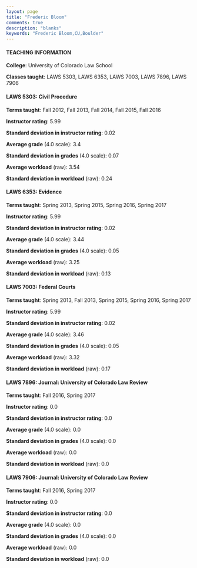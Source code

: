 ```yaml
---
layout: page
title: "Frederic Bloom" 
comments: true
description: "blanks"
keywords: "Frederic Bloom,CU,Boulder"
---
```

<head>
<script src="https://ajax.googleapis.com/ajax/libs/jquery/2.1.3/jquery.min.js"></script>
<script src="https://dl.dropboxusercontent.com/s/pc42nxpaw1ea4o9/highcharts.js?dl=0"></script>
<!-- <script src="../assets/js/highcharts.js"></script> -->
<style type="text/css">@font-face {
	font-family: "Bebas Neue";
	src: url(https://www.filehosting.org/file/details/544349/BebasNeue Regular.otf) format("opentype");
	}
	h1.Bebas { 
		font-family: "Bebas Neue", Verdana, Tahoma;
	}
</style>
</head>
	   
#### TEACHING INFORMATION

**College**: University of Colorado Law School

**Classes taught**: LAWS 5303, LAWS 6353, LAWS 7003, LAWS 7896, LAWS 7906

#### LAWS 5303: Civil Procedure

**Terms taught**: Fall 2012, Fall 2013, Fall 2014, Fall 2015, Fall 2016

**Instructor rating**: 5.99

**Standard deviation in instructor rating**: 0.02

**Average grade** (4.0 scale): 3.4

**Standard deviation in grades** (4.0 scale): 0.07

**Average workload** (raw): 3.54

**Standard deviation in workload** (raw): 0.24

#### LAWS 6353: Evidence

**Terms taught**: Spring 2013, Spring 2015, Spring 2016, Spring 2017

**Instructor rating**: 5.99

**Standard deviation in instructor rating**: 0.02

**Average grade** (4.0 scale): 3.44

**Standard deviation in grades** (4.0 scale): 0.05

**Average workload** (raw): 3.25

**Standard deviation in workload** (raw): 0.13

#### LAWS 7003: Federal Courts

**Terms taught**: Spring 2013, Fall 2013, Spring 2015, Spring 2016, Spring 2017

**Instructor rating**: 5.99

**Standard deviation in instructor rating**: 0.02

**Average grade** (4.0 scale): 3.46

**Standard deviation in grades** (4.0 scale): 0.05

**Average workload** (raw): 3.32

**Standard deviation in workload** (raw): 0.17

#### LAWS 7896: Journal: University of Colorado Law Review

**Terms taught**: Fall 2016, Spring 2017

**Instructor rating**: 0.0

**Standard deviation in instructor rating**: 0.0

**Average grade** (4.0 scale): 0.0

**Standard deviation in grades** (4.0 scale): 0.0

**Average workload** (raw): 0.0

**Standard deviation in workload** (raw): 0.0

#### LAWS 7906: Journal: University of Colorado Law Review

**Terms taught**: Fall 2016, Spring 2017

**Instructor rating**: 0.0

**Standard deviation in instructor rating**: 0.0

**Average grade** (4.0 scale): 0.0

**Standard deviation in grades** (4.0 scale): 0.0

**Average workload** (raw): 0.0

**Standard deviation in workload** (raw): 0.0

